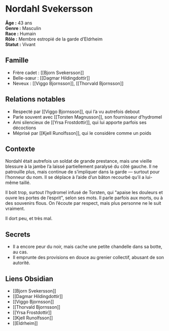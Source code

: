 # Nordahl Svekersson

**Âge :** 43 ans  
**Genre :** Masculin  
**Race :** Humain  
**Rôle :** Membre estropié de la garde d’Eldrheim  
**Statut :** Vivant

## Famille
- Frère cadet : [[Bjorn Svekersson]]  
- Belle-sœur : [[Dagmar Hildingdottir]]  
- Neveux : [[Viggo Bjornsson]], [[Thorvald Bjornsson]]

## Relations notables
- Respecté par [[Viggo Bjornsson]], qui l’a vu autrefois debout 
- Parle souvent avec [[Torsten Magnusson]], son fournisseur d’hydromel
- Ami silencieux de [[Yrsa Frostdottir]], qui lui apporte parfois ses décoctions  
- Méprisé par [[Kjell Runolfsson]], qui le considère comme un poids

## Contexte
Nordahl était autrefois un soldat de grande prestance, mais une vieille blessure à la jambe l’a laissé partiellement paralysé du côté gauche. Il ne patrouille plus, mais continue de s’impliquer dans la garde — surtout pour l’honneur du nom. Il se déplace à l’aide d’un bâton recourbé qu’il a lui-même taillé.

Il boit trop, surtout l’hydromel infusé de Torsten, qui "apaise les douleurs et ouvre les portes de l’esprit", selon ses mots. Il parle parfois aux morts, ou à des souvenirs flous. On l’écoute par respect, mais plus personne ne le suit vraiment.

Il dort peu, et très mal.

## Secrets
- Il a encore peur du noir, mais cache une petite chandelle dans sa botte, au cas.
- Il emprunte des provisions en douce au grenier collectif, abusant de son autorité.

## Liens Obsidian
- [[Bjorn Svekersson]]
- [[Dagmar Hildingdottir]]
- [[Viggo Bjornsson]]
- [[Thorvald Bjornsson]]
- [[Yrsa Frostdottir]]
- [[Kjell Runolfsson]]
- [[Eldrheim]]
